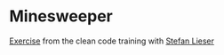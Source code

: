 # Minesweeper

[Exercise](https://ccd-school.de/coding-dojo/application-katas/minesweeper/) from the clean code training with [Stefan Lieser](https://lieser-online.de/)
